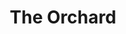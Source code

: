 ---
  title: The Orchard
  description: From private garden to community space
  latitude: -26.173410
  longitude: 28.074527
  cards:
    - poi-008-card-001.md
    - poi-008-card-002.md
    - poi-008-card-003.md
    - poi-008-card-004.md
    - poi-008-card-005.md
    - poi-008-card-006.md
---